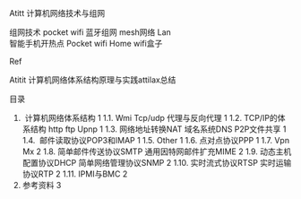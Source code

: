 Atitt 计算机网络技术与组网

组网技术 pocket wifi
蓝牙组网 mesh网络
Lan  
智能手机开热点
Pocket wifi
Home wifi盒子


Ref

Atitit 计算机网络体系结构原理与实践attilax总结

目录
1.  计算机网络体系结构	1
1.1. Wmi  Tcp/udp 代理与反向代理	1
1.2. TCP/IP的体系结构  http ftp Upnp	1
1.3. 网络地址转换NAT  域名系统DNS P2P文件共享	1
1.4.  邮件读取协议POP3和IMAP	1
1.5. Other	1
1.6. 点对点协议PPP	1
1.7. Vpn  Mx	2
1.8. 简单邮件传送协议SMTP 通用因特网邮件扩充MIME	2
1.9. 动态主机配置协议DHCP 简单网络管理协议SNMP	2
1.10. 实时流式协议RTSP 实时运输协议RTP	2
1.11. IPMI与BMC	2
2. 参考资料	3

